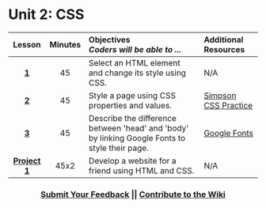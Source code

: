# Unit 2: CSS

|Lesson|Minutes|Objectives <br> *Coders will be able to ...*|Additional Resources|
|:-------:|:-------:|:-------|:-------|
|[**1**](https://docs.google.com/presentation/d/1c1iB7q9aV9B-NkAN3KcQ0sLU--c-s6D4lbUPDXpjndg/edit?usp=sharing)|45| Select an HTML element and change its style using CSS. |N/A|
|[**2**](https://docs.google.com/presentation/d/18jWokUbYaFhSJCjVoA3j-KqLYmZtweHXHQemzWk3zXc/edit?usp=sharing)|45| Style a page using CSS properties and values. |[Simpson CSS Practice](https://docs.google.com/presentation/d/1qW1aBLYlE6iJeokh6R5_eqLr5i0pIzWJhKuZzMOkHHw/edit#slide=id.g12ee5b58a7_0_5)<br>|
|[**3**](https://docs.google.com/presentation/d/1JA8Me4UyH3rWSBkvg55jo10HOxGuYDIyQHKdm5nwk04/edit?usp=sharing)|45| Describe the difference between 'head' and 'body' by linking Google Fonts to style their page. |[Google Fonts](https://github.com/ScriptEdcurriculum/curriculum2016/blob/master/year1/units/unit2/google-fonts-activity.md)<br>|[N/A]()|
|[**Project 1**](https://docs.google.com/presentation/d/1--721w3NIhfuNTd7yhSybKb0YKuZpV71vN_1CEPFiRE/edit?usp=sharing)|45x2|Develop a website for a friend using HTML and CSS.|N/A|


 <h3 align="center"><a href="https://docs.google.com/forms/d/e/1FAIpQLSfx0wkLyw_jSOhWR2yY8GTR8TV2NXYZc40us7aPHnl9bO6WAQ/viewform">Submit Your Feedback</a> || <a href="https://github.com/ScriptEdcurriculum/curriculum17-18/wiki/1.-Foundations#unit-2-css">Contribute to the Wiki</a></h3> 

